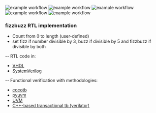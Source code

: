 ![example workflow](https://github.com/npatsiatzis/fizzbuzz/actions/workflows/regression.yml/badge.svg)
![example workflow](https://github.com/npatsiatzis/fizzbuzz/actions/workflows/coverage.yml/badge.svg)
![example workflow](https://github.com/npatsiatzis/fizzbuzz/actions/workflows/formal.yml/badge.svg)
![example workflow](https://github.com/npatsiatzis/fizzbuzz/actions/workflows/regression_pyuvm.yml/badge.svg)
![example workflow](https://github.com/npatsiatzis/fizzbuzz/actions/workflows/coverage_pyuvm.yml/badge.svg)

### fizzbuzz RTL implementation


- Count from 0 to length (user-defined)
- set fizz if number divisible by 3, buzz if divisible by 5 and fizzbuzz if divisible by both

-- RTL code in:
- [VHDL](https://github.com/npatsiatzis/fizzbuzz/tree/main/rtl/VHDL)
- [SystemVerilog](https://github.com/npatsiatzis/fizzbuzz/tree/main/rtl/SystemVerilog)

-- Functional verification with methodologies:
- [cocotb](https://github.com/npatsiatzis/fizzbuzz/tree/main/cocotb_sim)
- [pyuvm](https://github.com/npatsiatzis/fizzbuzz/tree/main/pyuvm_sim)
- [UVM](https://github.com/npatsiatzis/fizzbuzz/tree/main/uvm_sim)
- [C++-based transactional tb (verilator)](https://github.com/npatsiatzis/fizzbuzz/tree/main/verilator_sim)


